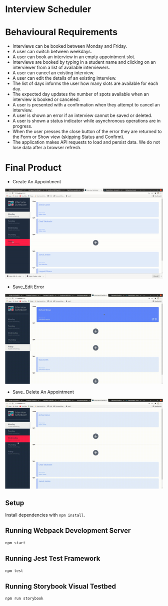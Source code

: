 # Interview Scheduler

# Behavioural Requirements
  * Interviews can be booked between Monday and Friday.
  * A user can switch between weekdays.
  * A user can book an interview in an empty appointment slot.
  * Interviews are booked by typing in a student name and clicking on an interviewer from a list of available interviewers.
  * A user can cancel an existing interview.
  * A user can edit the details of an existing interview.
  * The list of days informs the user how many slots are available for each day.
  * The expected day updates the number of spots available when an interview is booked or canceled.
  * A user is presented with a confirmation when they attempt to cancel an interview.
  * A user is shown an error if an interview cannot be saved or deleted.
  * A user is shown a status indicator while asynchronous operations are in progress.
  * When the user presses the close button of the error they are returned to the Form or Show view (skipping Status and Confirm).
  * The application makes API requests to load and persist data. We do not lose data after a browser refresh.

# Final Product

  * Create An Appointment 


!["Create An Appointment "](https://github.com/ZakiyaA/schedule/blob/master/docs/ezgif.com-gif-maker.gif)

 * Save_Edit Error 

!["Save_Edit Error  "](https://github.com/ZakiyaA/schedule/blob/master/docs/Save_Delete_Error.gif)

* Save_ Delete An Appointment

!["Save_ Delete An Appointment page"](https://github.com/ZakiyaA/schedule/blob/master/docs/Edit_Delete_appointment.gif) 



## Setup

Install dependencies with `npm install`.

## Running Webpack Development Server

```sh
npm start
```

## Running Jest Test Framework

```sh
npm test
```

## Running Storybook Visual Testbed

```sh
npm run storybook
```
